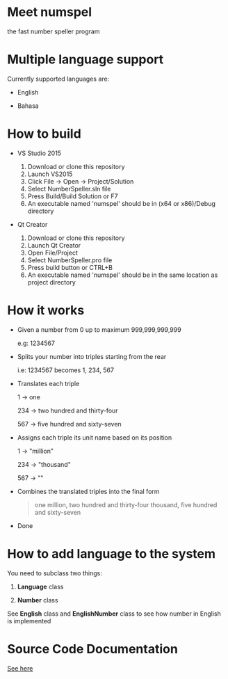 # Meet numspel
the fast number speller program

# Multiple language support
Currently supported languages are:

- English

- Bahasa

# How to build
- VS Studio 2015

  1. Download or clone this repository
  2. Launch VS2015
  3. Click File -> Open -> Project/Solution
  4. Select NumberSpeller.sln file 
  5. Press Build/Build Solution or F7
  6. An executable named 'numspel' should be in (x64 or x86)/Debug directory
  

- Qt Creator
  1. Download or clone this repository
  2. Launch Qt Creator
  3. Open File/Project
  4. Select NumberSpeller.pro file
  5. Press build button or CTRL+B
  6. An executable named 'numspel' should be in the same location as project directory


  

# How it works
- Given a number from 0 up to maximum 999,999,999,999

  e.g: 1234567
  
- Splits your number into triples starting from the rear

  i.e: 1234567 becomes 1, 234, 567
  
- Translates each triple

  1   -> one

  234 -> two hundred and thirty-four

  567 -> five hundred and sixty-seven
  
- Assigns each triple its unit name based on its position

  1   -> "million"

  234 -> "thousand"

  567 -> ""
  
- Combines the translated triples into the final form

  > one million, two hundred and thirty-four thousand, five hundred and sixty-seven

- Done

# How to add language to the system
  You need to subclass two things:
  
  1. **Language** class  
  
  2. **Number** class  
  
  

  See **English** class and **EnglishNumber** class to see how number in English is implemented
  
# Source Code Documentation
 [See here](doc/html/annotated.html)
